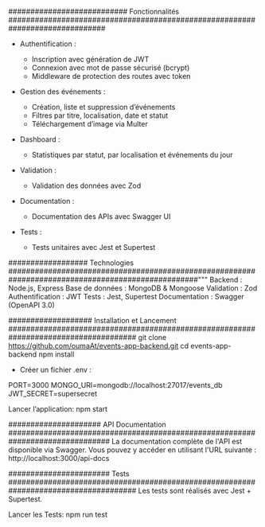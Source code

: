 ########################### Fonctionnalités ##############################################################################
* Authentification :
   - Inscription avec génération de JWT
   - Connexion avec mot de passe sécurisé (bcrypt)
   - Middleware de protection des routes avec token

* Gestion des événements :
  - Création, liste et suppression d’événements
  - Filtres par titre, localisation, date et statut
  - Téléchargement d’image via Multer

* Dashboard :
  - Statistiques par statut, par localisation et événements du jour

* Validation :
  - Validation des données avec Zod

* Documentation :
  - Documentation des APIs avec Swagger UI

* Tests :
  - Tests unitaires avec Jest et Supertest

################## Technologies ###################################################################################################"""
Backend : Node.js, Express
Base de données : MongoDB & Mongoose
Validation : Zod
Authentification : JWT
Tests : Jest, Supertest
Documentation : Swagger (OpenAPI 3.0)

################### Installation et Lancement #####################################################################################
git clone https://github.com/oumaAt/events-app-backend.git
cd events-app-backend
npm install

- Créer un fichier .env :

PORT=3000
MONGO_URI=mongodb://localhost:27017/events_db
JWT_SECRET=supersecret

Lancer l’application: 
npm start


##################### API Documentation ###############################################################################
La documentation complète de l'API est disponible via Swagger. Vous pouvez y accéder en utilisant l'URL suivante : http://localhost:3000/api-docs

####################### Tests #####################################################################################
Les tests sont réalisés avec Jest + Supertest.

Lancer les Tests:
npm run test